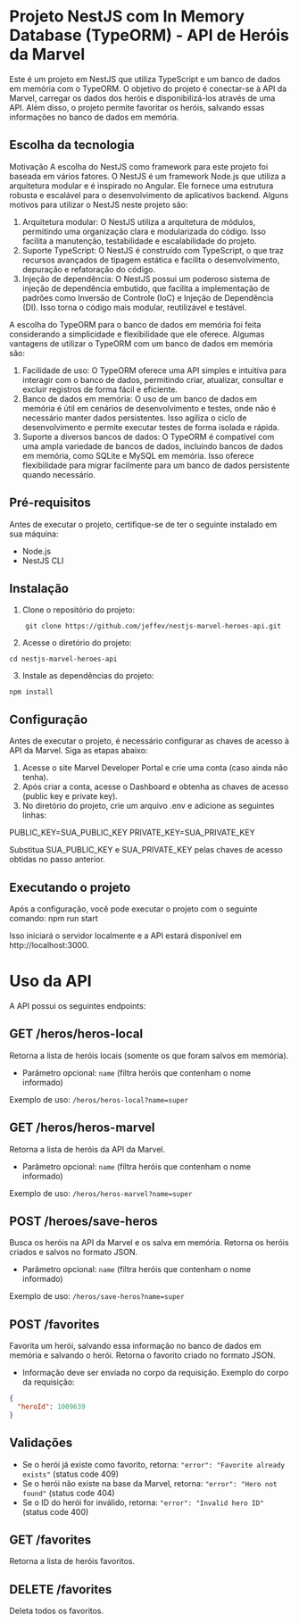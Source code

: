 # Projeto NestJS com In Memory Database (TypeORM) - API de Heróis da Marvel

Este é um projeto em NestJS que utiliza TypeScript e um banco de dados em memória com o TypeORM. O objetivo do projeto é conectar-se à API da Marvel, carregar os dados dos heróis e disponibilizá-los através de uma API. Além disso, o projeto permite favoritar os heróis, salvando essas informações no banco de dados em memória.

## Escolha da tecnologia
Motivação
A escolha do NestJS como framework para este projeto foi baseada em vários fatores. O NestJS é um framework Node.js que utiliza a arquitetura modular e é inspirado no Angular. Ele fornece uma estrutura robusta e escalável para o desenvolvimento de aplicativos backend. Alguns motivos para utilizar o NestJS neste projeto são:

1. Arquitetura modular: O NestJS utiliza a arquitetura de módulos, permitindo uma organização clara e modularizada do código. Isso facilita a manutenção, testabilidade e escalabilidade do projeto.
2. Suporte TypeScript: O NestJS é construído com TypeScript, o que traz recursos avançados de tipagem estática e facilita o desenvolvimento, depuração e refatoração do código.
3. Injeção de dependência: O NestJS possui um poderoso sistema de injeção de dependência embutido, que facilita a implementação de padrões como Inversão de Controle (IoC) e Injeção de Dependência (DI). Isso torna o código mais modular, reutilizável e testável.

A escolha do TypeORM para o banco de dados em memória foi feita considerando a simplicidade e flexibilidade que ele oferece. Algumas vantagens de utilizar o TypeORM com um banco de dados em memória são:

1. Facilidade de uso: O TypeORM oferece uma API simples e intuitiva para interagir com o banco de dados, permitindo criar, atualizar, consultar e excluir registros de forma fácil e eficiente.
2. Banco de dados em memória: O uso de um banco de dados em memória é útil em cenários de desenvolvimento e testes, onde não é necessário manter dados persistentes. Isso agiliza o ciclo de desenvolvimento e permite executar testes de forma isolada e rápida.
3. Suporte a diversos bancos de dados: O TypeORM é compatível com uma ampla variedade de bancos de dados, incluindo bancos de dados em memória, como SQLite e MySQL em memória. Isso oferece flexibilidade para migrar facilmente para um banco de dados persistente quando necessário.

## Pré-requisitos

Antes de executar o projeto, certifique-se de ter o seguinte instalado em sua máquina:

- Node.js
- NestJS CLI

## Instalação

1. Clone o repositório do projeto:

```shell
    git clone https://github.com/jeffev/nestjs-marvel-heroes-api.git
```
 
2. Acesse o diretório do projeto:
```shell
cd nestjs-marvel-heroes-api
```

3. Instale as dependências do projeto:
```shell
npm install
```

## Configuração

Antes de executar o projeto, é necessário configurar as chaves de acesso à API da Marvel. Siga as etapas abaixo:

1. Acesse o site Marvel Developer Portal e crie uma conta (caso ainda não tenha).
2. Após criar a conta, acesse o Dashboard e obtenha as chaves de acesso (public key e private key).
3. No diretório do projeto, crie um arquivo .env e adicione as seguintes linhas:

PUBLIC_KEY=SUA_PUBLIC_KEY
PRIVATE_KEY=SUA_PRIVATE_KEY

Substitua SUA_PUBLIC_KEY e SUA_PRIVATE_KEY pelas chaves de acesso obtidas no passo anterior.

## Executando o projeto

Após a configuração, você pode executar o projeto com o seguinte comando:
npm run start

Isso iniciará o servidor localmente e a API estará disponível em http://localhost:3000.

# Uso da API

A API possui os seguintes endpoints:

## GET /heros/heros-local

Retorna a lista de heróis locais (somente os que foram salvos em memória).

- Parâmetro opcional: `name` (filtra heróis que contenham o nome informado)

Exemplo de uso: `/heros/heros-local?name=super`

## GET /heros/heros-marvel

Retorna a lista de heróis da API da Marvel.

- Parâmetro opcional: `name` (filtra heróis que contenham o nome informado)

Exemplo de uso: `/heros/heros-marvel?name=super`

## POST /heroes/save-heros

Busca os heróis na API da Marvel e os salva em memória. Retorna os heróis criados e salvos no formato JSON.

- Parâmetro opcional: `name` (filtra heróis que contenham o nome informado)

Exemplo de uso: `/heros/save-heros?name=super`

## POST /favorites

Favorita um herói, salvando essa informação no banco de dados em memória e salvando o herói. Retorna o favorito criado no formato JSON.

- Informação deve ser enviada no corpo da requisição. Exemplo do corpo da requisição:

```json
{
  "heroId": 1009639
}
```

## Validações

- Se o herói já existe como favorito, retorna: `"error": "Favorite already exists"` (status code 409)
- Se o herói não existe na base da Marvel, retorna: `"error": "Hero not found"` (status code 404)
- Se o ID do herói for inválido, retorna: `"error": "Invalid hero ID"` (status code 400)

## GET /favorites

Retorna a lista de heróis favoritos.

## DELETE /favorites

Deleta todos os favoritos.

